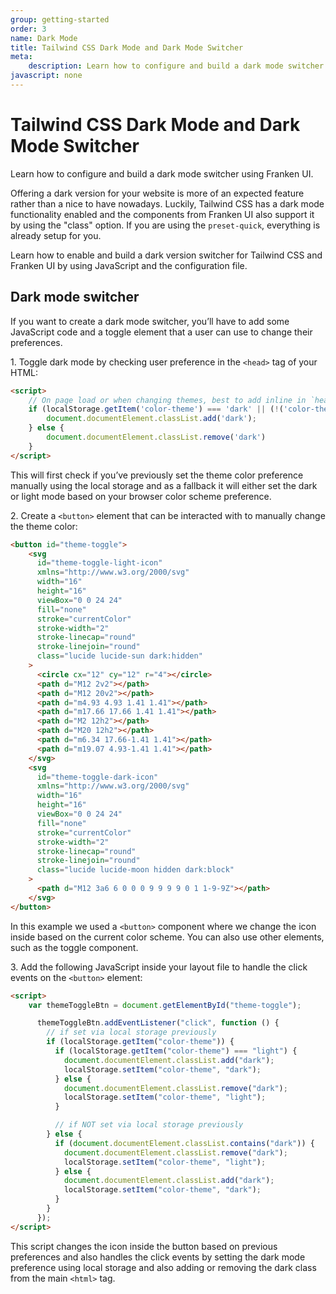 ```yaml
---
group: getting-started
order: 3
name: Dark Mode
title: Tailwind CSS Dark Mode and Dark Mode Switcher
meta:
    description: Learn how to configure and build a dark mode switcher using Franken UI.
javascript: none
---
```


# Tailwind CSS Dark Mode and Dark Mode Switcher

<p class="mt-2 text-xl text-muted-foreground">Learn how to configure and build a dark mode switcher using Franken UI.</p>

Offering a dark version for your website is more of an expected feature rather than a nice to have nowadays. Luckily, Tailwind CSS has a dark mode functionality enabled and the components from Franken UI also support it by using the "class" option. If you are using the `preset-quick`, everything is already setup for you.

Learn how to enable and build a dark version switcher for Tailwind CSS and Franken UI by using JavaScript and the configuration file.

## Dark mode switcher

If you want to create a dark mode switcher, you’ll have to add some JavaScript code and a toggle element that a user can use to change their preferences.


1\. Toggle dark mode by checking user preference in the `<head>` tag of your HTML:

```html
<script>
    // On page load or when changing themes, best to add inline in `head` to avoid FOUC
    if (localStorage.getItem('color-theme') === 'dark' || (!('color-theme' in localStorage) && window.matchMedia('(prefers-color-scheme: dark)').matches)) {
        document.documentElement.classList.add('dark');
    } else {
        document.documentElement.classList.remove('dark')
    }
</script>
```

This will first check if you’ve previously set the theme color preference manually using the local storage and as a fallback it will either set the dark or light mode based on your browser color scheme preference.

2\. Create a `<button>` element that can be interacted with to manually change the theme color:

```html
<button id="theme-toggle">
    <svg
      id="theme-toggle-light-icon"
      xmlns="http://www.w3.org/2000/svg"
      width="16"
      height="16"
      viewBox="0 0 24 24"
      fill="none"
      stroke="currentColor"
      stroke-width="2"
      stroke-linecap="round"
      stroke-linejoin="round"
      class="lucide lucide-sun dark:hidden"
    >
      <circle cx="12" cy="12" r="4"></circle>
      <path d="M12 2v2"></path>
      <path d="M12 20v2"></path>
      <path d="m4.93 4.93 1.41 1.41"></path>
      <path d="m17.66 17.66 1.41 1.41"></path>
      <path d="M2 12h2"></path>
      <path d="M20 12h2"></path>
      <path d="m6.34 17.66-1.41 1.41"></path>
      <path d="m19.07 4.93-1.41 1.41"></path>
    </svg>
    <svg
      id="theme-toggle-dark-icon"
      xmlns="http://www.w3.org/2000/svg"
      width="16"
      height="16"
      viewBox="0 0 24 24"
      fill="none"
      stroke="currentColor"
      stroke-width="2"
      stroke-linecap="round"
      stroke-linejoin="round"
      class="lucide lucide-moon hidden dark:block"
    >
      <path d="M12 3a6 6 0 0 0 9 9 9 9 0 1 1-9-9Z"></path>
    </svg>
</button>
```

In this example we used a `<button>` component where we change the icon inside based on the current color scheme. You can also use other elements, such as the toggle component.

3\. Add the following JavaScript inside your layout file to handle the click events on the `<button>` element:

```html
<script>
    var themeToggleBtn = document.getElementById("theme-toggle");

      themeToggleBtn.addEventListener("click", function () {
        // if set via local storage previously
        if (localStorage.getItem("color-theme")) {
          if (localStorage.getItem("color-theme") === "light") {
            document.documentElement.classList.add("dark");
            localStorage.setItem("color-theme", "dark");
          } else {
            document.documentElement.classList.remove("dark");
            localStorage.setItem("color-theme", "light");
          }

          // if NOT set via local storage previously
        } else {
          if (document.documentElement.classList.contains("dark")) {
            document.documentElement.classList.remove("dark");
            localStorage.setItem("color-theme", "light");
          } else {
            document.documentElement.classList.add("dark");
            localStorage.setItem("color-theme", "dark");
          }
        }
      });
</script>
```

This script changes the icon inside the button based on previous preferences and also handles the click events by setting the dark mode preference using local storage and also adding or removing the dark class from the main `<html>` tag.